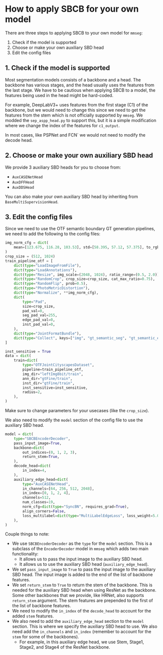 # How to apply SBCB for your own model


There are three steps to applying SBCB to your own model for `mmseg`:
1. Check if the model is supported
2. Choose or make your own auxiliary SBD head
3. Edit the config files

## 1. Check if the model is supported

Most segmentation models consists of a backbone and a head.
The backbone has various stages, and the head usually uses the features from the last stage.
We have to be cautious when applying SBCB to a model, the features being used in the head might be hard-coded.

For example, DeepLabV3+ uses features from the first stage (C1) of the backbone, but we would need to change this since we need to get the features from the stem which is not officially supported by `mmseg`.
We modded the `sep_aspp_head.py` to support this, but it is a simple modification where we change the index of the features for `c1_output`.

In most cases, like PSPNet and FCN` we would not need to modify the decode head.

## 2. Choose or make your own auxiliary SBD head

We provide 3 auxiliary SBD heads for you to choose from:
- `AuxCASENetHead`
- `AuxDFFHead`
- `AuxDDSHead`

You can also make your own auxiliary SBD head by inheriting from `BaseMultiSupervisionHead`.

## 3. Edit the config files

Since we need to use the OTF semantic boundary GT generation pipelines, we need to add the following to the config files:

```python
img_norm_cfg = dict(
    mean=[123.675, 116.28, 103.53], std=[58.395, 57.12, 57.375], to_rgb=True
)
crop_size = (512, 1024)
train_pipeline_otf = [
    dict(type="LoadImageFromFile"),
    dict(type="LoadAnnotations"),
    dict(type="Resize", img_scale=(2048, 1024), ratio_range=(0.5, 2.0)),
    dict(type="RandomCrop", crop_size=crop_size, cat_max_ratio=0.75),
    dict(type="RandomFlip", prob=0.5),
    dict(type="PhotoMetricDistortion"),
    dict(type="Normalize", **img_norm_cfg),
    dict(
        type="Pad",
        size=crop_size,
        pad_val=0,
        seg_pad_val=255,
        edge_pad_val=0,
        inst_pad_val=0,
    ),
    dict(type="JointFormatBundle"),
    dict(type="Collect", keys=["img", "gt_semantic_seg", "gt_semantic_edge"]),
]

inst_sensitive = True
data = dict(
    train=dict(
        type="OTFJointCityscapesDataset",
        pipeline=train_pipeline_otf,
        img_dir="leftImg8bit/train",
        ann_dir="gtFine/train",
        inst_dir="gtFine/train",
        inst_sensitive=inst_sensitive,
        radius=2,
    ),
)
```

Make sure to change parameters for your usecases (like the `crop_size`).

We also need to modify the `model` section of the config file to use the auxiliary SBD head.

```python
model = dict(
    type="SBCBEncoderDecoder",
    pass_input_image=True,
    backbone=dict(
        out_indices=(0, 1, 2, 3),
        return_stem=True,
    ),
    decode_head=dict(
        in_index=4,
    ),
    auxiliary_edge_head=dict(
        type="AuxCASENetHead",
        in_channels=[64, 256, 512, 2048],
        in_index=[0, 1, 2, 4],
        channels=512,
        num_classes=19,
        norm_cfg=dict(type="SyncBN", requires_grad=True),
        align_corners=False,
        loss_multilabel=dict(type="MultiLabelEdgeLoss", loss_weight=5.0),
    ),
)
```

Couple things to note:
- We use `SBCBEncoderDecoder` as the `type` for the `model` section. This is a subclass of the `EncoderDecoder` model in `mmseg` which adds two main functionality:
    - It allows us to pass the input image to the auxiliary SBD head.
    - It allows us to use the auxiliary SBD head (`auxiliary_edge_head`).
- We set `pass_input_image` to `True` to pass the input image to the auxiliary SBD head. The input image is added to the end of the list of backbone features.
- We set `return_stem` to `True` to return the stem of the backbone. This is needed for the auxiliary SBD head when using ResNet as the backbone. Some other backbones that we provide, like HRNet, also supports `return_stem` argument. The stem features are prepended to the first of the list of backbone features.
- We need to modify the `in_index` of the `decode_head` to account for the added `stem` features.
- We also need to add the `auxiliary_edge_head` section to the `model` section. This is where we specify the auxiliary SBD head to use. We also need add the `in_channels` and `in_index` (remember to account for the `stem` for some of the backbones).
    - For example, in this auxiliary edge head, we use Stem, Stage1, Stage2, and Stage4 of the ResNet backbone.

